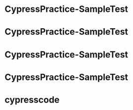# CypressPractice-SampleTest
# CypressPractice-SampleTest
# CypressPractice-SampleTest
# CypressPractice-SampleTest
# cypresscode
